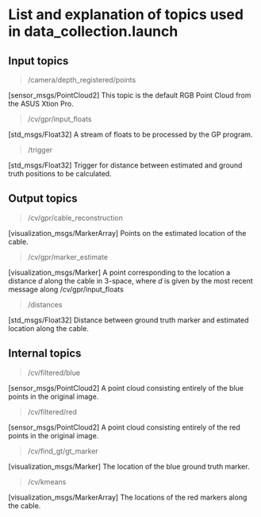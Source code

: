 # List and explanation of topics used in data_collection.launch

## Input topics

> /camera/depth_registered/points

\[sensor_msgs/PointCloud2\] This topic is the default RGB Point Cloud from the ASUS Xtion Pro.

> /cv/gpr/input_floats

\[std_msgs/Float32\] A stream of floats to be processed by the GP program.

> /trigger

\[std_msgs/Float32\] Trigger for distance between estimated and ground truth positions to be calculated.

## Output topics

> /cv/gpr/cable_reconstruction

\[visualization_msgs/MarkerArray\] Points on the estimated location of the cable.

> /cv/gpr/marker_estimate

\[visualization_msgs/Marker\] A point corresponding to the location a distance *d* along the cable in 3-space, where *d* is given by the most recent message along /cv/gpr/input_floats

> /distances

\[std_msgs/Float32\] Distance between ground truth marker and estimated location along the cable.

## Internal topics

> /cv/filtered/blue

\[sensor_msgs/PointCloud2\] A point cloud consisting entirely of the blue points in the original image.

> /cv/filtered/red

\[sensor_msgs/PointCloud2\] A point cloud consisting entirely of the red points in the original image.

> /cv/find_gt/gt_marker

\[visualization_msgs/Marker\] The location of the blue ground truth marker.

> /cv/kmeans

\[visualization_msgs/MarkerArray\] The locations of the red markers along the cable.

